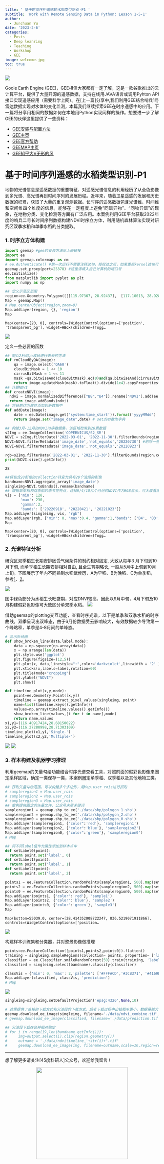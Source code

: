 ```yaml
---
title: ' 基于时间序列遥感的水稻类型识别-P1 '
subtitle: 'Work with Remote Sensing Data in Python: Lesson 1-5-1'
author:
  - Junchuan Yu
date: '2023-2-6'
categories:
  - Posts
  - Deep leanring
  - Teaching
  - Workshop
  - GEE
image: welcome.jpg
toc: true
---
```


![](https://dunazo.oss-cn-beijing.aliyuncs.com/blog/WRSDP-5-1.jpg#pic_center)


<p align="justify ">Goole Earth Engine (GEE)，GEE相信大家都有一定了解，这是一款谷歌推出的云计算平台，提供了大量开源的遥感数据，支持在线用JAVA语言或调用Pyhton API接口实现遥感应用（需要科学上网）。在[上一篇]分享中,我们利用GEE结合哨兵1号雷达数据实现对水体的变化监测，本篇我们继续探索GEE在时序遥感中的应用。下一篇将分享用相同的数据如何在本地用Python实现同样的操作。想要进一步了解GEE的伙伴这里提供了一些资料：<p>

* [GEE安装与配置方法](https://zhuanlan.zhihu.com/p/550679685)
* [GEE主页](https://code.earthengine.google.com/)
* [GEE官方帮助](https://developers.google.com/earth-engine/)
* [GEEMAP主页](https://geemap.org/)
* [GEE知乎大V无形的风](https://zhuanlan.zhihu.com/p/29000495)

# 基于时间序列遥感的水稻类型识别-P1

<p align="justify ">地物的光谱信息是遥感数据的重要特征，对遥感光谱信息的利用经历了从全色影像到多光谱、高光谱再到时间序列的发展历程。近年来，随着卫星遥感的发展和历史数据的积累，获取了大量的重复观测数据。长时序的遥感数据包含光谱维、时间维和空间维四个维度的信息，能够在一定程度上避免“同谱异物”、“同物异谱”的现象，在地物分类、变化检测等方面有广泛应用。本案例利用GEE平台获取2022年度的哨兵二号长时间序列数据构建NDVI时序立方体，利用随机森林算法实现对研究区双季水稻和单季水稻的分类提取。<p>

### 1. 时序立方体构建


```python
import geemap #gee的安装方法见上面链接
import ee
import geemap.colormaps as cm
# ee.Authenticate() #第一次运行不需要注释这句，授权过之后，如果重启kernel这句可以注释掉，不必进行授权步骤也可以，如果报错需要重新授权。
geemap.set_proxy(port=25378) #这里请填入自己计算机的端口号
ee.Initialize()
from matplotlib import pyplot as plt
import numpy as np
```


```python
## 定义示范区范围
region=ee.Geometry.Polygon([[[115.97367, 28.92437],  [117.10013, 28.92824],  [117.09920, 27.93711],   [115.98318, 27.93339],   [115.97367, 28.92437]]])
Map = geemap.Map()
# Map.centerObject(region,zoom=9)
Map.addLayer(region, {}, 'region')
Map
```


    Map(center=[20, 0], controls=(WidgetControl(options=['position', 'transparent_bg'], widget=HBox(children=(Togg…


![](https://dunazo.oss-cn-beijing.aliyuncs.com/blog/1.JPG)

定义一些必要的函数


```python
## 哨兵2利用qa波段进行去云的方法
def rmCloudByQA(image):
    qa = image.select('QA60')
    cloudBitMask = 1 << 10
    cirrusBitMask = 1 << 11 
    mask =qa.bitwiseAnd(cloudBitMask).eq(0)and(qa.bitwiseAnd(cirrusBitMask).eq(0))
    return image.updateMask(mask).toFloat().divide(1e4).copyProperties(image, ["system:time_start"])
## 计算NDVI
def createNDVI(image):
  ndvi = image.normalizedDifference(["B8","B4"]).rename('NDVI').add(ee.Number(1)).divide(ee.Number(2.0)).multiply(ee.Number(255)).toByte()
  return image.addBands(ndvi)
## 将日期作为属性添加到新数据中
def addDate(image):
    date = ee.Date(image.get('system:time_start')).format('yyyyMMdd')
    return image.set("image_date",date) # set的参数为字典
```


```python
## 构建3月-12月的NDVI时序数据集，该区域检索到28景数据
s2Img = ee.ImageCollection('COPERNICUS/S2_SR')
NDVI = s2Img.filterDate('2022-03-01', '2022-11-30').filterBounds(region.centroid()).filter(ee.Filter.lt('CLOUDY_PIXEL_PERCENTAGE', 64)).map(rmCloudByQA).map(addDate).map(createNDVI).select('NDVI').sort("image_date")
NDVI=NDVI.filterMetadata('image_date','not_equals','20220730') #剔除一些受云亮影响数据缺失较多的数据
NDVI=NDVI.filterMetadata('image_date','not_equals','20220923')

rgb=s2Img.filterDate('2022-03-01', '2022-11-30').filterBounds(region.centroid()).filter(ee.Filter.lt('CLOUDY_PIXEL_PERCENTAGE', 30)).map(rmCloudByQA).mosaic()
print(NDVI.size().getInfo())
```

    28
    


```python
##将包含28影像的collection转变为具有28个波段的影像
bandname=NDVI.aggregate_array('image_date')
singleimg=NDVI.toBands().rename(bandname) 
## 根据单季稻和双季稻的季节性特点，选择9/4/10几个月份的NDVI作为RGB显示，可大致看出不同时段水稻的分布情况，见后面分析
vis = {'min': 128,
       'max': 230,
       'gamma':2,
       'bands': ['20220918', '20220421', '20221023']}
Map.addLayer(singleimg, vis, "rgb")
Map.addLayer(rgb, {'min': 0, 'max':0.4, 'gamma':1,'bands': ['B4', 'B3', 'B2']}, "s2")
Map
```


    Map(center=[20, 0], controls=(WidgetControl(options=['position', 'transparent_bg'], widget=HBox(children=(Togg…


### 2. 光谱特征分析

研究区双季稻生长期安排因受气候条件的制约相对固定, 大致从每年3 月下旬到10月下旬, 而单季稻生长期安排相对自由, 且全生育期略长, 一般从5月中上旬到10月上旬。下图展示了年内不同熟制水稻武侯历，A为早稻、B为晚稻、C为单季稻，参考[1](http://www.jnr.ac.cn/CN/10.11849/zrzyxb.2011.02.002)、[2](https://www.cnblogs.com/enviidl/p/16943528.html)。

![](https://dunazo.oss-cn-beijing.aliyuncs.com/blog/10.png)

图中绿色部分为水稻生长旺盛期，对应DNVI较高，因此以9月中旬，4月下旬及10月构建假彩色影像可大致区分单双季水稻。
![](https://dunazo.oss-cn-beijing.aliyuncs.com/blog/2.JPG)

<p align="justify ">借助geemap的plotting交互功能，查看时序光谱，以下是单季和双季水稻的时序曲线，双季呈现出双峰态，由于6月份数据受云影响较大，有效数据较少导致第一个峰略窄，单季是4-8月间的单峰态。<p>


```python
# 显示折线图
def show_broken_line(data,label,mode):
    data = np.squeeze(np.array(data))
    x = np.arange(len(data))
    plt.style.use('ggplot')
    plt.figure(figsize=(12,5))
    plt.plot(x, data,linestyle=":",color='darkviolet',linewidth = '2' )#, label="1", linestyle=":")
    plt.xticks(x,labels=label,rotation=60)
    plt.title(mode+"cropping")
    plt.ylabel("NDVI")
    plt.show()

def timeline_plot(x,y,mode):
    point=ee.Geometry.Point([x,y])
    timeline = geemap.extract_pixel_values(singleimg, point)
    name=list(timeline.keys().getInfo())
    values=np.array(timeline.values().getInfo())
    show_broken_line(values,[t for t in name],mode)
    return name,values
x1,y1=(116.40917424,28.68150022)
x2,y2=(116.27280998,28.71303109)
timeline_plot(x1,y1,'Single-')
timeline_plot(x2,y2,'Multiple-')
```

![](https://dunazo.oss-cn-beijing.aliyuncs.com/blog/12.png)
![](https://dunazo.oss-cn-beijing.aliyuncs.com/blog/11.png)

   


### 3. 样本构建及机器学习推理

<p align="justify ">利用geemap的矢量勾绘功能结合时序光谱查看工具，对照前面的假彩色影像来圈定采样区域，确定一类保存一类，本案例圈定单季稻、双季稻以及其他地物三类。<p>


```python
## 获取矢量勾绘范围，可以构建多个多边形，用Map.user_rois进行抓取
# sampleregion1 = Map.user_rois
# sampleregion2 = Map.user_rois
# sampleregion3 = Map.user_rois
## 案例提供圈定的矢量文件，公众号末尾关键词
sampleregion1 = geemap.shp_to_ee('./data/shp/polygon_1.shp')
sampleregion2 = geemap.shp_to_ee('./data/shp/polygon_2.shp')
sampleregion0 = geemap.shp_to_ee('./data/shp/polygon_0.shp')
Map.addLayer(sampleregion1, {"color":'red'}, 'sampleregion1')
Map.addLayer(sampleregion2, {"color":'blue'}, 'sampleregion2')
Map.addLayer(sampleregion0, {"color":'green'}, 'sampleregion0')
# Map
```


```python
## 将不同label值作为属性添加到样本点中
def setLabel0(point):
  return point.set('label', 0) 
def setLabel1(point):
  return point.set('label', 1) 
def setLabel2(point):
  return point.set('label', 2) 
```


```python
points1 = ee.FeatureCollection.randomPoints(sampleregion1, 500).map(setLabel1)
points2 = ee.FeatureCollection.randomPoints(sampleregion2, 500).map(setLabel2)
points0 = ee.FeatureCollection.randomPoints(sampleregion0, 500).map(setLabel0)
Map.addLayer(points1, {"color":'red'}, 'sample1')
Map.addLayer(points2, {"color":'blue'}, 'sample2')
Map.addLayer(points0, {"color":'green'}, 'sample3')
Map
```


    Map(bottom=55039.0, center=[28.414352008722247, 836.5219071911866], controls=(WidgetControl(options=['position…

![](https://dunazo.oss-cn-beijing.aliyuncs.com/blog/4.JPG)

构建样本训练集和分类器，并对整景影像做推理


```python
points=ee.FeatureCollection([points1,points2,points0]).flatten()
training = singleimg.sampleRegions(collection= points, properties= ['label'],scale= 10)
classifier = ee.Classifier.smileRandomForest(50).train(training, 'label', singleimg.bandNames())
classified = singleimg.select(bandname).classify(classifier)
```


```python
classVis = {'min': 0, 'max': 2,'palette': ['#FFFACD','#3CB371', '#4169E1']}
Map.addLayer(classified, classVis, 'prediction')
# Map
```


![](https://dunazo.oss-cn-beijing.aliyuncs.com/blog/7.JPG)

```python
singleimg=singleimg.setDefaultProjection('epsg:4326',None,10)
```


```python
# 这里提供了直接的下载方式和分波段的下载方式，后者下载过程中出错概率更小，数据量越大下载越不稳定，主要受网络和梯子的影响
geemap.download_ee_image(singleimg, filename='./data/ndvi_combine.tif',scale=10,region=region,crs='EPSG:4326')
# geemap.download_ee_image(classified, filename='./data/prediction.tif',scale=10,region=region,crs='EPSG:4326')

## 分波段下载在合并相对稳定
# for i in range(19,len(bandname.getInfo())):
#     img=output.select(i).clip(region.geometry())
#     outname = './data/ndvitimeline_'+str(i)+".tif"
#     geemap.download_ee_image(img, filename=outname,scale=10,region=region.geometry(),crs='EPSG:4326')
```

----------------------------------------
想了解更多请关注[45度科研人]公众号，欢迎给我留言！
<div align=center><img width = '300' height ='300' src ="https://dunazo.oss-cn-beijing.aliyuncs.com/blog/45%E5%BA%A6%E7%A7%91%E7%A0%94%E4%BA%BA%E5%85%AC%E4%BC%97%E5%8F%B7%E4%BA%8C%E7%BB%B4%E7%A0%81new.gif"/></div>

